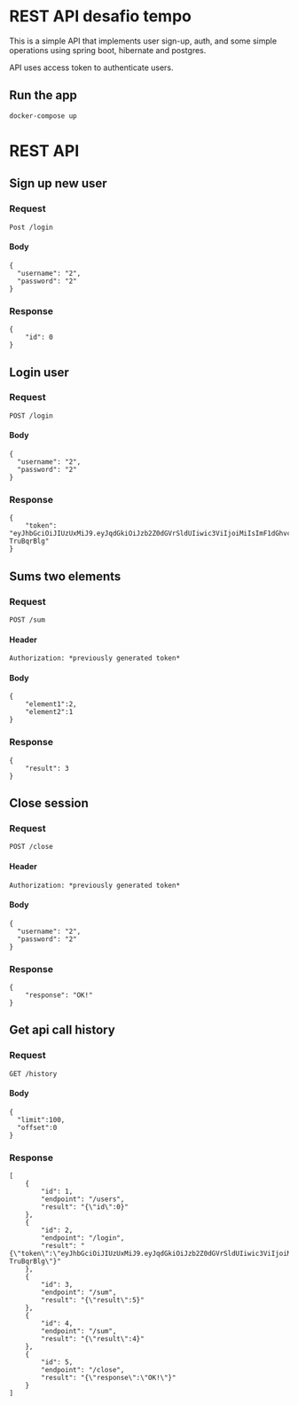 # REST API desafio tempo

This is a simple API that implements user sign-up, auth, and some simple operations using spring boot, hibernate and postgres.

API uses access token to authenticate users.

## Run the app

    docker-compose up
   
# REST API

## Sign up new user

### Request

`Post /login`

#### Body
```
{
  "username": "2",
  "password": "2"
}
```

### Response

```
{
    "id": 0
}
```

## Login user

### Request

`POST /login`

#### Body
```
{
  "username": "2",
  "password": "2"
}
```

### Response

```
{
    "token": "eyJhbGciOiJIUzUxMiJ9.eyJqdGkiOiJzb2Z0dGVrSldUIiwic3ViIjoiMiIsImF1dGhvcml0aWVzIjpbIlJPTEVfVVNFUiJdLCJpYXQiOjE2NTQ5NzU1NTMsImV4cCI6MTY1NDk3NjE1M30.ZQe1wneYNS0hHGG4MCn6vREUa77xkLIgZM7ViO7twUzIw1q4FS44Cn70Dn3W57EeCnGR3n2GE93o-TruBqrBlg"
}
```

## Sums two elements

### Request

`POST /sum`

#### Header

```
Authorization: *previously generated token*
```

#### Body
```
{
    "element1":2,
    "element2":1
}
```

### Response

```
{
    "result": 3
}
```

## Close session

### Request

`POST /close`

#### Header

```
Authorization: *previously generated token*
```

#### Body

```
{
  "username": "2",
  "password": "2"
}
```

### Response
```
{
    "response": "OK!"
}

```

## Get api call history 

### Request

`GET /history`

#### Body

```
{
  "limit":100,
  "offset":0
}
```


### Response

```
[
    {
        "id": 1,
        "endpoint": "/users",
        "result": "{\"id\":0}"
    },
    {
        "id": 2,
        "endpoint": "/login",
        "result": "{\"token\":\"eyJhbGciOiJIUzUxMiJ9.eyJqdGkiOiJzb2Z0dGVrSldUIiwic3ViIjoiMiIsImF1dGhvcml0aWVzIjpbIlJPTEVfVVNFUiJdLCJpYXQiOjE2NTQ5NzU1NTMsImV4cCI6MTY1NDk3NjE1M30.ZQe1wneYNS0hHGG4MCn6vREUa77xkLIgZM7ViO7twUzIw1q4FS44Cn70Dn3W57EeCnGR3n2GE93o-TruBqrBlg\"}"
    },
    {
        "id": 3,
        "endpoint": "/sum",
        "result": "{\"result\":5}"
    },
    {
        "id": 4,
        "endpoint": "/sum",
        "result": "{\"result\":4}"
    },
    {
        "id": 5,
        "endpoint": "/close",
        "result": "{\"response\":\"OK!\"}"
    }
]

```
